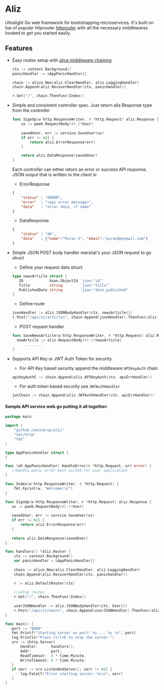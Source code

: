 # Aliz
Ultralight Go web framework for bootstrapping microservices. It's built on top of popular httprouter [httprouter](github.com/julienschmidt/httprouter) with all the necessary middlewares hooked to get you started easily. 

## Features 
* Easy routes setup with [alice middleware chaining](https://github.com/justinas/alice)

    ```go
    ctx := context.Background()
    panicHandler := &AppPanicHandler{}

    chain := alice.New(aliz.ClearHandler, aliz.LoggingHandler)
    chain.Append(aliz.RecoverHandler(ctx, panicHandler))

    r.Get("/", chain.ThenFunc(Index))
    ```
* Simple and consistent controller spec. Just return aliz.Response type from the controller
	```go
	func SignUp(w http.ResponseWriter, r *http.Request) aliz.Response {
		us := pweb.RequestBody(r).(*User)
		
		savedUser, err := service.SaveUser(us)
		if err != nil {
			return aliz.ErrorResponse(err)
		}
	
		return aliz.DataResponse(savedUser)
	}
	```
	Each controller can either return an error or success API response. JSON output that is written to the client is:
    
	* ErrorResponse
	```JSON
	{
	    "status" : "ERROR",
	    "error"  : "<api error message>",
	    "data"   : "error data, if name"
	}
	```
	* DataResponse
	```JSON
	{
	    "status" : "OK",
	    "data"   : {"name":"Puran S", "email":"puran@myemail.com"}
	}
	```
* Simple JSON POST body handler marshal's your JSON request to go struct 
     - Define your request data struct
     ```go
     type newsArticle struct {
		ID            bson.ObjectId `json:"id"`
		Title         string        `json:"title"`
		PublishedDate string        `json:"date_published"`
     }
     ```
    
    - Define route
    ```go
    jsonHandler := aliz.JSONBodyHandler(ctx, newsArticle{})
    r.Post("/api/v1/articles", chain.Append(jsonHandler).ThenFunc(aliz.ResponseHandler(SaveNewsArticle)))
    ```
	
    - POST request handler
    ```go
    func SaveNewsArticle(w http.ResponseWriter, r *http.Request) aliz.Response {
	  newArtcile := aliz.RequestBody(r).(*newsArticle)
          ........
    }
    ```
    
* Supports API Key or JWT Auth Token for security
    * For API Key based security append the middleware ```APIKeyAuth``` chain
    ```go
	apiKeyAuthC := chain.Append(aliz.APIKeyAuth(ctx, apiErrHandler))
    ```
    * For auth token based security use ```JWTAuthHandler```
    ```go
    jwtChain := chain.Append(aliz.JWTAuthHandler(ctx, apiErrHandler))
    ```


#### Sample API service web.go putting it all together:

 ```go
 package main

 import (
     "github.com/narup/aliz"
     "net/http"
     "fmt"
 )

 type AppPanicHandler struct {
 }
 
 func (eh AppPanicHandler) HandleError(r *http.Request, err error) {
    //Handle panic error best suited for your application
 }
 
 func Index(w http.ResponseWriter, r *http.Request) {
     fmt.Fprint(w, "Welcome!\n")
 }

 func SignUp(w http.ResponseWriter, r *http.Request) aliz.Response {
	us := pweb.RequestBody(r).(*User)
	
	savedUser, err := service.SaveUser(us)
	if err != nil {
	    return aliz.ErrorResponse(err)
	}
	
	return aliz.DataResponse(savedUser)
 }
 
 func handlers() *aliz.Router {
     ctx := context.Background()
     var panicHandler = &AppPanicHandler{}
   
     chain := alice.New(aliz.ClearHandler, aliz.LoggingHandler)
     chain.Append(aliz.RecoverHandler(ctx, panicHandler))

     r := aliz.DefaultRouter(ctx)
     
     //setup routes
     r.Get("/", chain.ThenFunc(Index))
     
     userJSONHandler := aliz.JSONBodyHandler(ctx, User{})
     r.Post("/api/v1/users", chain.Append(userJSONHandler).ThenFunc(aliz.ResponseHandler(SignUp)))
 }
 
 func main() {
 	port := "8080"
	fmt.Printf("Starting server on port: %s.... %s \n", port)
	log.Println("Press ctrl+E to stop the server.")
	srv := &http.Server{
		Handler:      handlers(),
		Addr:         port,
		ReadTimeout:  4 * time.Minute,
		WriteTimeout: 8 * time.Minute,
	}
	if serr := srv.ListenAndServe(); serr != nil {
		log.Fatalf("Error starting server: %s\n", serr)
	}
} 
```
